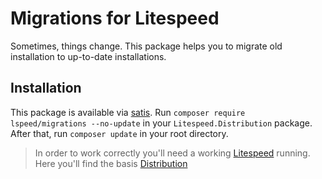 # Migrations for Litespeed

Sometimes, things change. This package helps you to migrate old installation to up-to-date installations.

## Installation

This package is available via [satis]. Run `composer require lspeed/migrations --no-update` in your
`Litespeed.Distribution` package. After that, run `composer update` in your root directory.

> In order to work correctly you'll need a working [Litespeed] running. Here you'll find the basis [Distribution]

[litespeed]: https://litespeed.io
[distribution]: https://github.com/LitespeedProject/Distribution.Closed
[satis]: https://composer.uhlmann.pro/#lspeed/migrations
